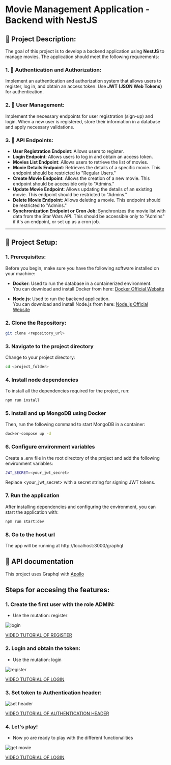# **Movie Management Application - Backend with NestJS**

## 👀 **Project Description:**

The goal of this project is to develop a backend application using **NestJS** to manage movies. The application should meet the following requirements:

### 1. 🔑 **Authentication and Authorization:**

Implement an authentication and authorization system that allows users to register, log in, and obtain an access token. Use **JWT (JSON Web Tokens)** for authentication.

### 2. 👥 **User Management:**

Implement the necessary endpoints for user registration (sign-up) and login. When a new user is registered, store their information in a database and apply necessary validations.

### 3. 🤖 **API Endpoints:**

- **User Registration Endpoint**: Allows users to register.
- **Login Endpoint**: Allows users to log in and obtain an access token.
- **Movies List Endpoint**: Allows users to retrieve the list of movies.
- **Movie Details Endpoint**: Retrieves the details of a specific movie. This endpoint should be restricted to "Regular Users."
- **Create Movie Endpoint**: Allows the creation of a new movie. This endpoint should be accessible only to "Admins."
- **Update Movie Endpoint**: Allows updating the details of an existing movie. This endpoint should be restricted to "Admins."
- **Delete Movie Endpoint**: Allows deleting a movie. This endpoint should be restricted to "Admins."
- **Synchronization Endpoint or Cron Job**: Synchronizes the movie list with data from the Star Wars API. This should be accessible only to "Admins" if it's an endpoint, or set up as a cron job.

---

## 📜 **Project Setup:**

### 1. Prerequisites:

Before you begin, make sure you have the following software installed on your machine:

- **Docker**: Used to run the database in a containerized environment.  
  You can download and install Docker from here: [Docker Official Website](https://www.docker.com/products/docker-desktop)

- **Node.js**: Used to run the backend application.  
  You can download and install Node.js from here: [Node.js Official Website](https://nodejs.org/en/download/)

### 2. Clone the Repository:

```bash
git clone <repository_url>
```

### 3. Navigate to the project directory

Change to your project directory:

```bash
cd <project_folder>
```

### 4. Install node dependencies

To install all the dependencies required for the project, run:

```bash
npm run install
```

### 5. Install and up MongoDB using Docker

Then, run the following command to start MongoDB in a container:

```bash
docker-compose up -d
```

### 6. Configure environment variables 

Create a .env file in the root directory of the project and add the following environment variables:

```bash
JWT_SECRET=<your_jwt_secret>
```

Replace <your_jwt_secret> with a secret string for signing JWT tokens.

### 7. Run the application

After installing dependencies and configuring the environment, you can start the application with:

```bash
npm run start:dev
```

### 8. Go to the host url

The app will be running at http://localhost:3000/graphql

## 📜 **API documentation**

This project uses Graphql with [Apollo](https://www.apollographql.com/docs/apollo-server/)

## Steps for accesing the features:

### 1. Create the first user with the role ADMIN:

- Use the mutation: register

![login ](https://github.com/user-attachments/assets/63fa8c85-f324-4f25-8c75-38528e49256f)

[VIDEO TUTORIAL OF REGISTER](https://imagekit.io/tools/asset-public-link?detail=%7B%22name%22%3A%22how-to-register-first-user.mov%22%2C%22type%22%3A%22video%2Fquicktime%22%2C%22signedurl_expire%22%3A%222028-03-25T14%3A50%3A09.546Z%22%2C%22signedUrl%22%3A%22https%3A%2F%2Fmedia-hosting.imagekit.io%2F15cb9c0b048f48aa%2Fhow-to-register-first-user.mov%3FExpires%3D1837608610%26Key-Pair-Id%3DK2ZIVPTIP2VGHC%26Signature%3Dy~XHJzmddO77avC4A84yOPmbBJ~DbRy7~F-D0uMzTV0LpfMkYPp~e4J6Q0p-ttTbWVpnfaak4X63b64qjfrXepGr3uaxHFtVyQtXUUK~lHQZ~z3lm0kfJ7nYYjC6iBKf1~5BjmL6dBInTya1CUqBiWiadD38Q92BA79MJ2VqZBOYv4auruxEWWTf6mgqGcNMPCfbQPDXz9qG7bJowYdYgXjZGS0juL1U3ykZjzKwE0cPEHCThvInJRxoaq-uN3426KivELVWWJHuHzwDMf~NtGVE-1oyg2PIjOF5yvLrprC1m58rjiwRoLRG~ydvc8GOWJFenMCpRpslcz-9kskKiw__%22%7D)


### 2. Login and obtain the token:

- Use the mutation: login

![register](https://github.com/user-attachments/assets/f5ab5671-baff-4a14-b11f-766f94325cb5)

[VIDEO TUTORIAL OF LOGIN](https://imagekit.io/tools/asset-public-link?detail=%7B%22name%22%3A%22how-to-login.mov%22%2C%22type%22%3A%22video%2Fquicktime%22%2C%22signedurl_expire%22%3A%222028-03-25T15%3A01%3A06.344Z%22%2C%22signedUrl%22%3A%22https%3A%2F%2Fmedia-hosting.imagekit.io%2F3b676dc95dff4fe1%2Fhow-to-login.mov%3FExpires%3D1837609266%26Key-Pair-Id%3DK2ZIVPTIP2VGHC%26Signature%3Do8C7-S0Qf4cJAhD~a2Ge~5JOxpPBSViQDWJqC872OgdUl~hwhofOfhJ6OZdK1WT9Wix1Tapr5VMbRGEK9GrWmAA3Bk~TFTv8iLnoV81u6~betydumKecHa6RrZyUaSKbmaKerVleEqSmcaK1admV78e~ldYidMgELeHg1-~yeiWI5ncMN6tEM1xnMc8e~WvuhR0UtdtPeljQOKsMy56OxAJCYqGyUhiY9k8mIP66HnkSrihNKVX8cZaau7qzLaQE~YuiaYRWQKJRc9IXbmNvXXuWtSGWoPAWM1yGhmRbNh7hYtSUV2cLnYxim~GehxUfNMpl~PFJ4U-AqakAt-rW2w__%22%7D)

### 3. Set token to Authentication header:

![set header](https://github.com/user-attachments/assets/3289d57f-0e7a-4a45-8f23-d4b5970ed30c)

[VIDEO TUTORIAL OF AUTHENTICATION HEADER](https://imagekit.io/tools/asset-public-link?detail=%7B%22name%22%3A%22how-to-add-token-to-header.mov%22%2C%22type%22%3A%22video%2Fquicktime%22%2C%22signedurl_expire%22%3A%222028-03-25T15%3A01%3A06.340Z%22%2C%22signedUrl%22%3A%22https%3A%2F%2Fmedia-hosting.imagekit.io%2Fcc8e2d69159a4ebf%2Fhow-to-add-token-to-header.mov%3FExpires%3D1837609266%26Key-Pair-Id%3DK2ZIVPTIP2VGHC%26Signature%3DJHXYi4yOUxhycA1AkGzgah3zvfmfWDF-fnyRp3WcJhxr1c4yFtKEFsetQpcUMqLrpY75k6PQPPOW-FaneEbUSBhYD6PwdeWKMm-cJz4UTmbxC5JHBLd1gRqC3LrKr5SlCR0J3aUaETsVGuBytOvCWxlebhvMr5WctyhUKWkTxvUz6J5eUHmX68srN9DuM-a0w~75gXsmZJlNC2oaJCZ-3ag1tYeeNpgwvAsgQ~uz0lzd5BwPU6yhnwDinJd8S4V3m7cEdn15sgf8NXpMWZ4aoUFz6DneVWbUGFH6B0Jmm1iCm~-P3N4KpasAZCbpwaNJulFreilMm2FkyDY19QkfuQ__%22%7D)

### 4. Let's play!

- Now yo are ready to play with the different functionalities

![get movie](https://github.com/user-attachments/assets/351726b5-8381-42b4-af84-847a8bf7ea59)

[VIDEO TUTORIAL OF LOGIN](https://imagekit.io/tools/asset-public-link?detail=%7B%22name%22%3A%22how-to-get-movies.mov%22%2C%22type%22%3A%22video%2Fquicktime%22%2C%22signedurl_expire%22%3A%222028-03-25T15%3A01%3A06.342Z%22%2C%22signedUrl%22%3A%22https%3A%2F%2Fmedia-hosting.imagekit.io%2F0ca3d5d1527e40ef%2Fhow-to-get-movies.mov%3FExpires%3D1837609266%26Key-Pair-Id%3DK2ZIVPTIP2VGHC%26Signature%3DnMTxOQ54b2nsWzgUbKNTtu2GBmLfv-lCNCgKFEiRVXba-gegAa5Zi~aC6pEV~rH3i9jDXi0WcPogI7cD25410fCmEHs4JFfJAdIy3ahJQDc9UI6kAQ54NNlQdKMWmbmDcWnlA4p1d1b4lNj488FIxiWwNf3ATjMSppqExYsezKPthManjpG2KeXwbn8cmevEsJLPoJkLCnF~e9h-rpLN9nGgk3xpXvF6JhTkab9bDnfrHjI0mTZDLW-Uc9Ovm4AiTgetNiDuNm8FvIQL0TtTWh1-eEGLalLCZVIhzH7dI7o8YKW2D8JIkNHprLqFcVtcka7rAfvX8K-RIXWa2S8dgQ__%22%7D)





